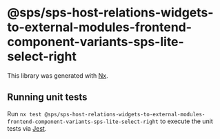 # @sps/sps-host-relations-widgets-to-external-modules-frontend-component-variants-sps-lite-select-right

This library was generated with [Nx](https://nx.dev).

## Running unit tests

Run `nx test @sps/sps-host-relations-widgets-to-external-modules-frontend-component-variants-sps-lite-select-right` to execute the unit tests via [Jest](https://jestjs.io).
